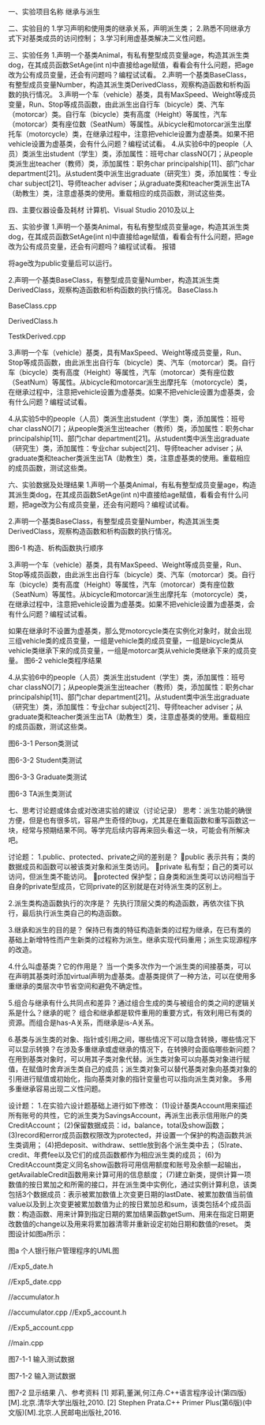 一、实验项目名称
继承与派生

二、实验目的
1.学习声明和使用类的继承关系，声明派生类；
2.熟悉不同继承方式下对基类成员的访问控制；
3.学习利用虚基类解决二义性问题。

三、实验任务
1.声明一个基类Animal，有私有整型成员变量age，构造其派生类dog，在其成员函数SetAge(int n)中直接给age赋值，看看会有什么问题，把age改为公有成员变量，还会有问题吗？编程试试看。
2.声明一个基类BaseClass，有整型成员变量Number，构造其派生类DerivedClass，观察构造函数和析构函数的执行情况。
3.声明一个车（vehicle）基类，具有MaxSpeed、Weight等成员变量，Run、Stop等成员函数，由此派生出自行车（bicycle）类、汽车（motorcar）类。自行车（bicycle）类有高度（Height）等属性，汽车（motorcar）类有座位数（SeatNum）等属性。从bicycle和motorcar派生出摩托车（motorcycle）类，在继承过程中，注意把vehicle设置为虚基类。如果不把vehicle设置为虚基类，会有什么问题？编程试试看。
4.从实验6中的people（人员）类派生出student（学生）类，添加属性：班号char classNO[7]；从people类派生出teacher（教师）类，添加属性：职务char principalship[11]、部门char department[21]。从student类中派生出graduate（研究生）类，添加属性：专业char subject[21]、导师teacher adviser；从graduate类和teacher类派生出TA（助教生）类，注意虚基类的使用。重载相应的成员函数，测试这些类。

四、主要仪器设备及耗材
计算机、Visual Studio 2010及以上

五、实验步骤
1.声明一个基类Animal，有私有整型成员变量age，构造其派生类dog，在其成员函数SetAge(int n)中直接给age赋值，看看会有什么问题，把age改为公有成员变量，还会有问题吗？编程试试看。
报错

将age改为public变量后可以运行。


2.声明一个基类BaseClass，有整型成员变量Number，构造其派生类DerivedClass，观察构造函数和析构函数的执行情况。
BaseClass.h

BaseClass.cpp

DerivedClass.h

TestkDerived.cpp


3.声明一个车（vehicle）基类，具有MaxSpeed、Weight等成员变量，Run、Stop等成员函数，由此派生出自行车（bicycle）类、汽车（motorcar）类。自行车（bicycle）类有高度（Height）等属性，汽车（motorcar）类有座位数（SeatNum）等属性。从bicycle和motorcar派生出摩托车（motorcycle）类，在继承过程中，注意把vehicle设置为虚基类。如果不把vehicle设置为虚基类，会有什么问题？编程试试看。






4.从实验5中的people（人员）类派生出student（学生）类，添加属性：班号char classNO[7]；从people类派生出teacher（教师）类，添加属性：职务char principalship[11]、部门char department[21]。从student类中派生出graduate（研究生）类，添加属性：专业char subject[21]、导师teacher adviser；从graduate类和teacher类派生出TA（助教生）类，注意虚基类的使用。重载相应的成员函数，测试这些类。

六、实验数据及处理结果
1.声明一个基类Animal，有私有整型成员变量age，构造其派生类dog，在其成员函数SetAge(int n)中直接给age赋值，看看会有什么问题，把age改为公有成员变量，还会有问题吗？编程试试看。




2.声明一个基类BaseClass，有整型成员变量Number，构造其派生类DerivedClass，观察构造函数和析构函数的执行情况。

图6-1 构造、析构函数执行顺序


3.声明一个车（vehicle）基类，具有MaxSpeed、Weight等成员变量，Run、Stop等成员函数，由此派生出自行车（bicycle）类、汽车（motorcar）类。自行车（bicycle）类有高度（Height）等属性，汽车（motorcar）类有座位数（SeatNum）等属性。从bicycle和motorcar派生出摩托车（motorcycle）类，在继承过程中，注意把vehicle设置为虚基类。如果不把vehicle设置为虚基类，会有什么问题？编程试试看。

如果在继承时不设置为虚基类，那么党motorcycle类在实例化对象时，就会出现三组vehicle类的成员变量，一组是vehicle类的成员变量，一组是bicycle类从vehicle类继承下来的成员变量，一组是motorcar类从vehicle类继承下来的成员变量。
图6-2 vehicle类程序结果













4.从实验6中的people（人员）类派生出student（学生）类，添加属性：班号char classNO[7]；从people类派生出teacher（教师）类，添加属性：职务char principalship[11]、部门char department[21]。从student类中派生出graduate（研究生）类，添加属性：专业char subject[21]、导师teacher adviser；从graduate类和teacher类派生出TA（助教生）类，注意虚基类的使用。重载相应的成员函数，测试这些类。

图6-3-1 Person类测试


图6-3-2 Student类测试


图6-3-3 Graduate类测试



图6-3 TA派生类测试






七、思考讨论题或体会或对改进实验的建议（讨论记录）
思考：派生功能的确很方便，但是也有很多坑，容易产生奇怪的bug，尤其是在重载函数和重写函数这一块，经常与预期结果不同。等学完后续内容再来回头看这一块，可能会有所解决吧。

讨论题：
1.public、protected、private之间的差别是？
public 表示共有；类的数据成员和函数可以被该类对象和派生类访问。
private 私有型；自己的类可以访问，但派生类不能访问。
protected 保护型；自身类和派生类可以访问相当于自身的private型成员，它同private的区别就是在对待派生类的区别上。

2.派生类构造函数执行的次序是？
先执行顶层父类的构造函数，再依次往下执行，最后执行派生类自己的构造函数。

3.继承和派生的目的是？
保持已有类的特征构造新类的过程为继承，在已有类的基础上新增特性而产生新类的过程称为派生。继承实现代码重用；派生实现源程序的改造。

4.什么叫虚基类？它的作用是？
当一个类多次作为一个派生类的间接基类，可以在声明其基类时添加virtual声明为虚基类。虚基类提供了一种方法，可以在使用多重继承的类层次中节省空间和避免不确定性。

5.组合与继承有什么共同点和差异？通过组合生成的类与被组合的类之间的逻辑关系是什么？继承的呢？
组合和继承都是软件重用的重要方式，有效利用已有类的资源。而组合是has-A关系，而继承是is-A关系。

6.基类与派生类的对象、指针或引用之间，哪些情况下可以隐含转换，哪些情况下可以显示转换？在涉及多重继承或虚继承的情况下，在转换时会面临哪些新问题？
在用到基类对象时，可以用其子类对象代替。派生类对象可以向基类对象进行赋值，在赋值时舍弃派生类自己的成员；派生类对象可以替代基类对象向基类对象的引用进行赋值或初始化，指向基类对象的指针变量也可以指向派生类对象。
多用多重继承容易出现二义性问题。


设计题：
1.在实验六设计题基础上进行如下修改：
(1)设计基类Account用来描述所有账号的共性，它的派生类为SavingsAccount，再派生出表示信用账户的类CreditAccount；
(2)保留数据成员：id，balance，total及show函数；
(3)record和error成员函数权限改为protected，并设置一个保护的构造函数共派生类调用；
(4)把deposit、withdraw、settle放到各个派生类中去；
(5)rate、credit、年费fee以及它们的成员函数都作为相应派生类的成员；
(6)为CreditAccount类定义同名show函数将可用信用额度和账号及余额一起输出，getAvailableCredit函数用来计算可用的信息额度；
(7)建立新类，提供计算一项数值的按日累加之和所需的接口，并在派生类中实例化，通过实例计算利息，该类包括3个数据成员：表示被累加数值上次变更日期的lastDate、被累加数值当前值value以及到上次变更被累加数值为止的按日累加总和sum，该类包括4个成员函数：构造函数、用来计算到指定日期的累加结果函数getSum、用来在指定日期更改数值的change以及用来将累加器清零并重新设定初始日期和数值的reset。
类图设计如图a所示：

图a 个人银行账户管理程序的UML图









//Exp5_date.h

//Exp5_date.cpp


//accumulator.h

//accumulator.cpp
//Exp5_account.h


//Exp5_account.cpp


//main.cpp




图7-1-1 输入测试数据


图7-1-2 输入测试数据

图7-2 显示结果
八、参考资料
[1] 郑莉,董渊,何江舟.C++语言程序设计(第四版)[M].北京.清华大学出版社,2010.
[2] Stephen Prata.C++ Primer Plus(第6版)(中文版)[M].北京.人民邮电出版社,2016.
